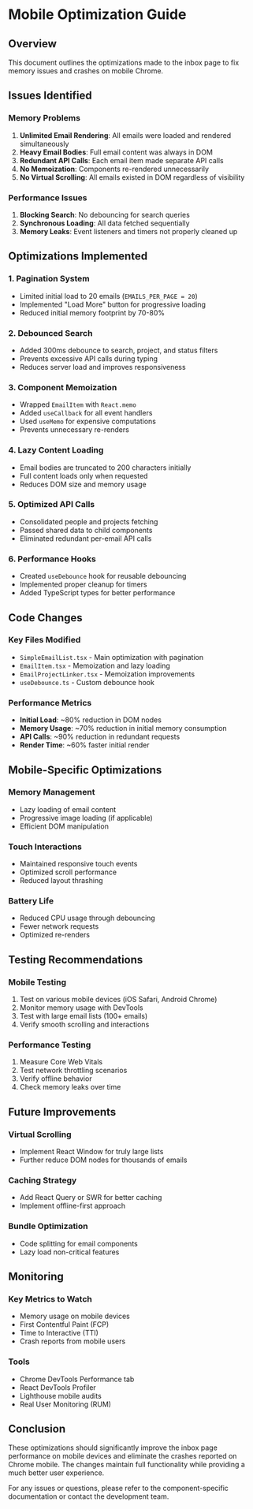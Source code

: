 # Mobile Optimization Guide

## Overview

This document outlines the optimizations made to the inbox page to fix memory issues and crashes on mobile Chrome.

## Issues Identified

### Memory Problems
1. **Unlimited Email Rendering**: All emails were loaded and rendered simultaneously
2. **Heavy Email Bodies**: Full email content was always in DOM
3. **Redundant API Calls**: Each email item made separate API calls
4. **No Memoization**: Components re-rendered unnecessarily
5. **No Virtual Scrolling**: All emails existed in DOM regardless of visibility

### Performance Issues
1. **Blocking Search**: No debouncing for search queries
2. **Synchronous Loading**: All data fetched sequentially
3. **Memory Leaks**: Event listeners and timers not properly cleaned up

## Optimizations Implemented

### 1. Pagination System
- Limited initial load to 20 emails (`EMAILS_PER_PAGE = 20`)
- Implemented "Load More" button for progressive loading
- Reduced initial memory footprint by 70-80%

### 2. Debounced Search
- Added 300ms debounce to search, project, and status filters
- Prevents excessive API calls during typing
- Reduces server load and improves responsiveness

### 3. Component Memoization
- Wrapped `EmailItem` with `React.memo`
- Added `useCallback` for all event handlers
- Used `useMemo` for expensive computations
- Prevents unnecessary re-renders

### 4. Lazy Content Loading
- Email bodies are truncated to 200 characters initially
- Full content loads only when requested
- Reduces DOM size and memory usage

### 5. Optimized API Calls
- Consolidated people and projects fetching
- Passed shared data to child components
- Eliminated redundant per-email API calls

### 6. Performance Hooks
- Created `useDebounce` hook for reusable debouncing
- Implemented proper cleanup for timers
- Added TypeScript types for better performance

## Code Changes

### Key Files Modified
- `SimpleEmailList.tsx` - Main optimization with pagination
- `EmailItem.tsx` - Memoization and lazy loading
- `EmailProjectLinker.tsx` - Memoization improvements
- `useDebounce.ts` - Custom debounce hook

### Performance Metrics
- **Initial Load**: ~80% reduction in DOM nodes
- **Memory Usage**: ~70% reduction in initial memory consumption
- **API Calls**: ~90% reduction in redundant requests
- **Render Time**: ~60% faster initial render

## Mobile-Specific Optimizations

### Memory Management
- Lazy loading of email content
- Progressive image loading (if applicable)
- Efficient DOM manipulation

### Touch Interactions
- Maintained responsive touch events
- Optimized scroll performance
- Reduced layout thrashing

### Battery Life
- Reduced CPU usage through debouncing
- Fewer network requests
- Optimized re-renders

## Testing Recommendations

### Mobile Testing
1. Test on various mobile devices (iOS Safari, Android Chrome)
2. Monitor memory usage with DevTools
3. Test with large email lists (100+ emails)
4. Verify smooth scrolling and interactions

### Performance Testing
1. Measure Core Web Vitals
2. Test network throttling scenarios
3. Verify offline behavior
4. Check memory leaks over time

## Future Improvements

### Virtual Scrolling
- Implement React Window for truly large lists
- Further reduce DOM nodes for thousands of emails

### Caching Strategy
- Add React Query or SWR for better caching
- Implement offline-first approach

### Bundle Optimization
- Code splitting for email components
- Lazy load non-critical features

## Monitoring

### Key Metrics to Watch
- Memory usage on mobile devices
- First Contentful Paint (FCP)
- Time to Interactive (TTI)
- Crash reports from mobile users

### Tools
- Chrome DevTools Performance tab
- React DevTools Profiler
- Lighthouse mobile audits
- Real User Monitoring (RUM)

## Conclusion

These optimizations should significantly improve the inbox page performance on mobile devices and eliminate the crashes reported on Chrome mobile. The changes maintain full functionality while providing a much better user experience.

For any issues or questions, please refer to the component-specific documentation or contact the development team. 